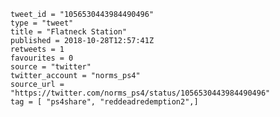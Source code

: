 ```
tweet_id = "1056530443984490496"
type = "tweet"
title = "Flatneck Station"
published = 2018-10-28T12:57:41Z
retweets = 1
favourites = 0
source = "twitter"
twitter_account = "norms_ps4"
source_url = "https://twitter.com/norms_ps4/status/1056530443984490496"
tag = [ "ps4share", "reddeadredemption2",]
```

<p class='image'><img src='https://mnf.m17s.net/2018/10/28/DqmM1ooWoAAB-W6.jpg' alt=''></p>

